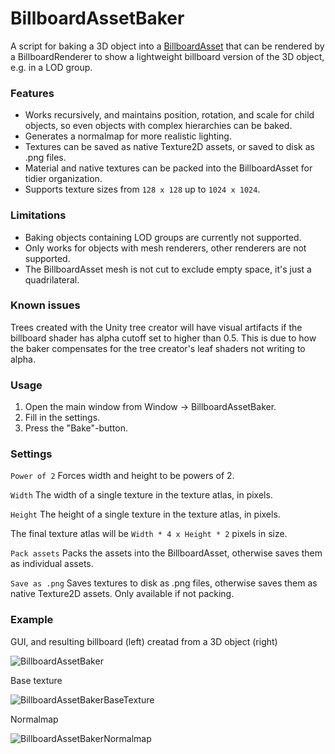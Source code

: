 # BillboardAssetBaker

A script for baking a 3D object into a [BillboardAsset](https://docs.unity3d.com/ScriptReference/BillboardAsset.html) that can be rendered by a BillboardRenderer to show a lightweight billboard version of the 3D object, e.g. in a LOD group.

### Features

- Works recursively, and maintains position, rotation, and scale for child objects, so even objects with complex hierarchies can be baked.
- Generates a normalmap for more realistic lighting.
- Textures can be saved as native Texture2D assets, or saved to disk as .png files.
- Material and native textures can be packed into the BillboardAsset for tidier organization.
- Supports texture sizes from `128 x 128`  up to `1024 x 1024`.

### Limitations 

- Baking objects containing LOD groups are currently not supported.
- Only works for objects with mesh renderers, other renderers are not supported.
- The BillboardAsset mesh is not cut to exclude empty space, it's just a quadrilateral.

### Known issues

Trees created with the Unity tree creator will have visual artifacts if the billboard shader has alpha cutoff set to higher than 0.5. This is due to how the baker compensates for the tree creator's leaf shaders not writing to alpha.

### Usage

1. Open the main window from Window -> BillboardAssetBaker.
2. Fill in the settings.
3. Press the "Bake"-button.

### Settings

`Power of 2` Forces width and height to be powers of 2.

`Width` The width of a single texture in the texture atlas, in pixels.

`Height` The height of a single texture in the texture atlas, in pixels.

The final texture atlas will be `Width * 4 x Height * 2` pixels in size.

`Pack assets` Packs the assets into the BillboardAsset, otherwise saves them as individual assets.

`Save as .png` Saves textures to disk as .png files, otherwise saves them as native Texture2D assets. Only available if not packing.

### Example

GUI, and resulting billboard (left) creatad from a 3D object (right)

![BillboardAssetBaker](https://user-images.githubusercontent.com/17293533/223401551-1b31935e-645f-456e-b9c3-c4e87310f67c.png)

Base texture

![BillboardAssetBakerBaseTexture](https://user-images.githubusercontent.com/17293533/223401594-1b2d3eeb-290f-4297-8f59-70e6b0d0892b.png)

Normalmap

![BillboardAssetBakerNormalmap](https://user-images.githubusercontent.com/17293533/223401614-e3004318-797a-4da5-9a3c-8ad86410d5e0.png)


